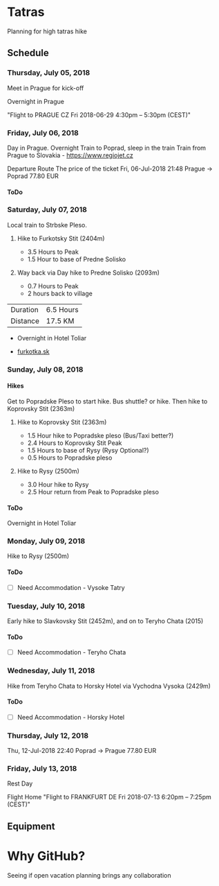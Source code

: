 # Tatras

Planning for high tatras hike

## Schedule

### Thursday, July 05, 2018

Meet in Prague for kick-off

Overnight in Prague

"Flight to PRAGUE CZ Fri 2018-06-29 4:30pm – 5:30pm (CEST)"

### Friday, July 06, 2018

Day in Prague. 
Overnight Train to Poprad, sleep in the train
Train from Prague to Slovakia - https://www.regiojet.cz

Departure	Route	The price of the ticket
Fri, 06-Jul-2018 	21:48	Prague → Poprad	77.80 EUR



#### ToDo

### Saturday, July 07, 2018

Local train to Strbske Pleso.

1. Hike to Furkotsky Stit (2404m)
    - 3.5 Hours to Peak
    - 1.5 Hour to base of Predne Solisko 
  
1. Way back via Day hike to Predne Solisko (2093m)
    - 0.7 Hours to Peak
    - 2 hours back to village

|   |   |
|---|---|
| Duration | 6.5 Hours |
| Distance | 17.5 KM |

- Overnight in Hotel Toliar

- [furkotka.sk](http://furkotka.sk/booking/?lang=en)


### Sunday, July 08, 2018

#### Hikes

Get to Popradske Pleso to start hike. Bus shuttle? or hike. 
Then hike to Koprovsky Stit (2363m)

1. Hike to Koprovsky Stit (2363m)
    - 1.5 Hour hike to Popradske pleso (Bus/Taxi better?)
    - 2.4 Hours to Koprovsky Stit Peak
    - 1.5 Hours to base of Rysy (Rysy Optional?)
    - 0.5 Hours to Popradske pleso

2. Hike to Rysy (2500m)
    - 3.0 Hour hike to Rysy
    - 2.5 Hour return from Peak to Popradske pleso 

#### ToDo

Overnight in Hotel Toliar

### Monday, July 09, 2018

Hike to Rysy (2500m)

#### ToDo

- [ ] Need Accommodation - Vysoke Tatry

### Tuesday, July 10, 2018

Early hike to Slavkovsky Stit (2452m), and on to Teryho Chata (2015)

#### ToDo

- [ ] Need Accommodation - Teryho Chata

### Wednesday, July 11, 2018

Hike from Teryho Chata to Horsky Hotel via Vychodna Vysoka (2429m)

#### ToDo

- [ ] Need Accommodation - Horsky Hotel

### Thursday, July 12, 2018

Thu, 12-Jul-2018 	22:40	Poprad → Prague	77.80 EUR

### Friday, July 13, 2018

Rest Day

Flight Home
"Flight to FRANKFURT DE Fri 2018-07-13 6:20pm – 7:25pm (CEST)"

## Equipment

# Why GitHub?

Seeing if open vacation planning brings any collaboration
